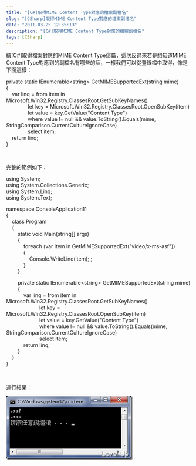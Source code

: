 ```yaml
---
title: "[C#]取得MIME Content Type對應的檔案副檔名"
slug: "[CSharp]取得MIME Content Type對應的檔案副檔名"
date: "2011-03-25 12:35:13"
description: "[C#]取得MIME Content Type對應的檔案副檔名"
tags: [CSharp]
---
```


<p>續[C#]取得檔案對應的MIME Content Type這篇，這次反過來若是想知道MIME Content Type對應到的副檔名有哪些的話，一樣我們可以從登錄檔中取得，像是下面這樣：</p> <p>private static IEnumerable&lt;string&gt; GetMIMESupportedExt(string mime)<br />{<br />    var linq = from item in Microsoft.Win32.Registry.ClassesRoot.GetSubKeyNames()<br />               let key = Microsoft.Win32.Registry.ClassesRoot.OpenSubKey(item)<br />               let value = key.GetValue("Content Type")<br />               where value != null &amp;&amp; value.ToString().Equals(mime, StringComparison.CurrentCultureIgnoreCase)<br />               select item;<br />    return linq;<br />}  </p><pre> </pre>
<p>完整的範例如下：</p>
<p>using System;<br />using System.Collections.Generic;<br />using System.Linq;<br />using System.Text; 
</p><p>namespace ConsoleApplication11<br />{<br />    class Program<br />    {<br />        static void Main(string[] args)<br />        {<br />            foreach (var item in GetMIMESupportedExt("video/x-ms-asf"))<br />            {<br />                Console.WriteLine(item); ;<br />            }<br />        } 
</p><p>        private static IEnumerable&lt;string&gt; GetMIMESupportedExt(string mime)<br />        {<br />            var linq = from item in Microsoft.Win32.Registry.ClassesRoot.GetSubKeyNames()<br />                       let key = Microsoft.Win32.Registry.ClassesRoot.OpenSubKey(item)<br />                       let value = key.GetValue("Content Type")<br />                       where value != null &amp;&amp; value.ToString().Equals(mime, StringComparison.CurrentCultureIgnoreCase)<br />                       select item;<br />            return linq;<br />        }  <br />    }<br />}
</p><p> </p>
<p>運行結果：</p>
<p><img style="border-right-width: 0px; border-top-width: 0px; border-bottom-width: 0px; border-left-width: 0px" border="0" alt="image" src="\images\posts\22078\image_thumb.png" width="345" height="175" /></p>
